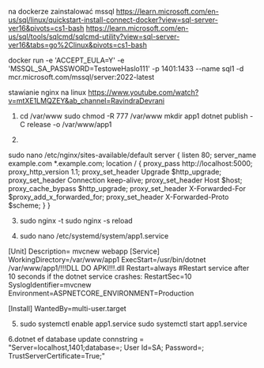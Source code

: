 na dockerze zainstalować mssql
https://learn.microsoft.com/en-us/sql/linux/quickstart-install-connect-docker?view=sql-server-ver16&pivots=cs1-bash
https://learn.microsoft.com/en-us/sql/tools/sqlcmd/sqlcmd-utility?view=sql-server-ver16&tabs=go%2Clinux&pivots=cs1-bash

docker run -e 'ACCEPT_EULA=Y' -e 'MSSQL_SA_PASSWORD=TestoweHaslo111' -p 1401:1433 --name sql1 -d mcr.microsoft.com/mssql/server:2022-latest 

stawianie nginx na linux
https://www.youtube.com/watch?v=mtXE1LMQZEY&ab_channel=RavindraDevrani

1. cd /var/www
sudo chmod -R 777 /var/www
mkdir app1
dotnet publish -C release -o /var/www/app1

2.
sudo nano /etc/nginx/sites-available/default
server {
    listen        80;
    server_name   example.com *.example.com;
    location / {
        proxy_pass         http://localhost:5000;
        proxy_http_version 1.1;
        proxy_set_header   Upgrade $http_upgrade;
        proxy_set_header   Connection keep-alive;
        proxy_set_header   Host $host;
        proxy_cache_bypass $http_upgrade;
        proxy_set_header   X-Forwarded-For $proxy_add_x_forwarded_for;
        proxy_set_header   X-Forwarded-Proto $scheme;
    }
}

3. sudo nginx -t
sudo nginx -s reload

4. sudo nano /etc/systemd/system/app1.service

[Unit] 
Description= mvcnew webapp
[Service] 
WorkingDirectory=/var/www/app1
ExecStart=/usr/bin/dotnet /var/www/app1/!!!DLL DO APKI!!!.dll 
Restart=always
#Restart service after 10 seconds if the dotnet service crashes:
RestartSec=10
SyslogIdentifier=mvcnew
Environment=ASPNETCORE_ENVIRONMENT=Production

[Install]
WantedBy=multi-user.target

5. sudo systemctl enable app1.service
sudo systemctl start app1.service

6.dotnet ef database update 
connstring = "Server=localhost,1401;database=; User Id=SA; Password=; TrustServerCertificate=True;"


